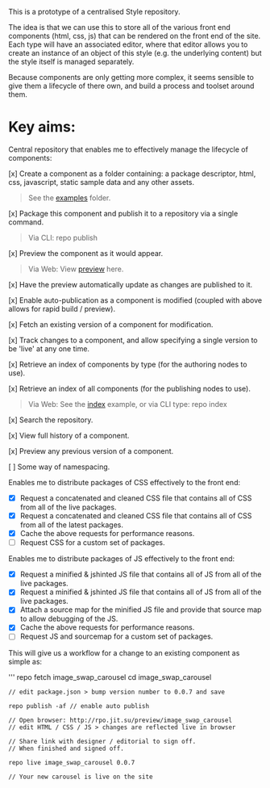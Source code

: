 This is a prototype of a centralised Style repository.

The idea is that we can use this to store all of the various front end components (html, css, js)
that can be rendered on the front end of the site.  Each type will have an associated editor, where
that editor allows you to create an instance of an object of this style (e.g. the underlying content)
but the style itself is managed separately.

Because components are only getting more complex, it seems sensible to give them a lifecycle of there
own, and build a process and toolset around them.

Key aims:
=========

Central repository that enables me to effectively manage the lifecycle of components:


[x] Create a component as a folder containing: a package descriptor, html, css, javascript, static sample data and any other assets.

> See the [examples] folder.

[x] Package this component and publish it to a repository via a single command.

> Via CLI:  repo publish

[x] Preview the component as it would appear.

> Via Web:  View [preview] here.

[x] Have the preview automatically update as changes are published to it.

[x] Enable auto-publication as a component is modified (coupled with above allows for rapid build / preview).

[x] Fetch an existing version of a component for modification.

[x] Track changes to a component, and allow specifying a single version to be 'live' at any one time.

[x] Retrieve an index of components by type (for the authoring nodes to use).

[x] Retrieve an index of all components (for the publishing nodes to use).

> Via Web: See the [index] example, or via CLI type: repo index

[x] Search the repository.


[x] View full history of a component.


[x] Preview any previous version of a component.


[ ] Some way of namespacing.

Enables me to distribute packages of CSS effectively to the front end:


 - [x] Request a concatenated and cleaned CSS file that contains all of CSS from all of the live packages.
 - [x] Request a concatenated and cleaned CSS file that contains all of CSS from all of the latest packages.
 - [x] Cache the above requests for performance reasons.
 - [ ] Request CSS for a custom set of packages.

Enables me to distribute packages of JS effectively to the front end:

 - [x] Request a minified & jshinted JS file that contains all of JS from all of the live packages.
 - [x] Request a minified & jshinted JS file that contains all of JS from all of the live packages.
 - [x] Attach a source map for the minified JS file and provide that source map to allow debugging of the JS.
 - [x] Cache the above requests for performance reasons.
 - [ ] Request JS and sourcemap for a custom set of packages.

This will give us a workflow for a change to an existing component as simple as:

'''
	repo fetch image_swap_carousel
	cd image_swap_carousel	
	
	// edit package.json > bump version number to 0.0.7 and save
	
	repo publish -af // enable auto publish

	// Open browser: http://rpo.jit.su/preview/image_swap_carousel
	// edit HTML / CSS / JS > changes are reflected live in browser

	// Share link with designer / editorial to sign off.
	// When finished and signed off.

	repo live image_swap_carousel 0.0.7

	// Your new carousel is live on the site


[examples]: https://github.com/cliftonc/repo/tree/master/examples "Examples"
[index]: http://rpo.jit.su/api/index  "Index API"
[type]: http://rpo.jit.su/api/index/type/gallery  "Index API by type"
[preview]: http://rpo.jit.su/preview/image_swap_carousel  "Preview"

